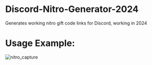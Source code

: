 # Discord-Nitro-Generator-2024
Generates working nitro gift code links for Discord, working in 2024

# Usage Example:
![nitro_capture](https://github.com/user-attachments/assets/6f34c69e-f518-445d-917b-42571e9c1c84)
